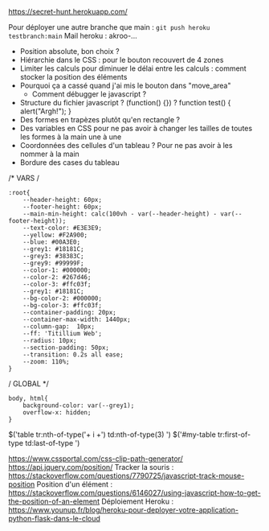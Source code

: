 https://secret-hunt.herokuapp.com/

Pour déployer une autre branche que main :
`git push heroku testbranch:main`
Mail heroku : akroo-...

- Position absolute, bon choix ?
- Hiérarchie dans le CSS : pour le bouton recouvert de 4 zones
- Limiter les calculs pour diminuer le délai entre les calculs : comment stocker la position des éléments
- Pourquoi ça a cassé quand j'ai mis le bouton dans "move_area"
  - Comment débugger le javascript ?
- Structure du fichier javascript ? (function() {}) ? function test() { alert("Argh!"); }
- Des formes en trapèzes plutôt qu'en rectangle ?
- Des variables en CSS pour ne pas avoir à changer les tailles de toutes les formes à la main une à une
- Coordonnées des cellules d'un tableau ? Pour ne pas avoir à les nommer à la main
- Bordure des cases du tableau


/* VARS /

    :root{
        --header-height: 60px;
        --footer-height: 60px;
        --main-min-height: calc(100vh - var(--header-height) - var(--footer-height));
        --text-color: #E3E3E9;
        --yellow: #F2A900;
        --blue: #00A3E0;
        --grey1: #18181C;
        --grey3: #38383C;
        --grey9: #99999F;
        --color-1: #000000;
        --color-2: #267d46;
        --color-3: #ffc03f;
        --grey1: #18181C;
        --bg-color-2: #000000;
        --bg-color-3: #ffc03f;
        --container-padding: 20px;
        --container-max-width: 1440px;
        --column-gap:  10px;
        --ff: 'Titillium Web';
        --radius: 10px;
        --section-padding: 50px;
        --transition: 0.2s all ease;
        --zoom: 110%;
    }
/ GLOBAL */

    body, html{
        background-color: var(--grey1);
        overflow-x: hidden;
    }




$('table tr:nth-of-type('+ i +') td:nth-of-type(3) ')
$('#my-table tr:first-of-type td:last-of-type ')

https://www.cssportal.com/css-clip-path-generator/
https://api.jquery.com/position/
Tracker la souris : https://stackoverflow.com/questions/7790725/javascript-track-mouse-position
Position d'un élément : https://stackoverflow.com/questions/6146027/using-javascript-how-to-get-the-position-of-an-element
Déploiement Heroku : https://www.younup.fr/blog/heroku-pour-deployer-votre-application-python-flask-dans-le-cloud